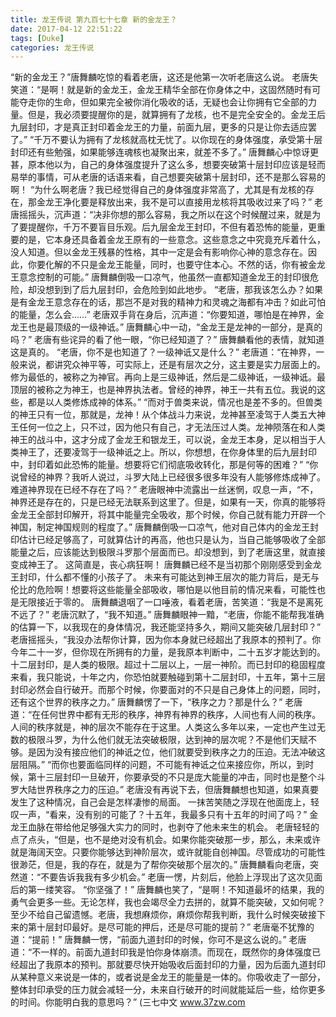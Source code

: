 ```yaml
---
title: 龙王传说 第九百七十七章 新的金龙王？
date: 2017-04-12 22:51:22
tags: [Duke]
categories: 龙王传说
---
```


“新的金龙王？”唐舞麟吃惊的看着老唐，这还是他第一次听老唐这么说。
老唐失笑道：“是啊！就是新的金龙王，金龙王精华全部在你身体之中，这固然随时有可能夺走你的生命，但如果完全被你消化吸收的话，无疑也会让你拥有它全部的力量。但是，我必须要提醒你的是，就算拥有了龙核，也不是完全安全的。金龙王后九层封印，才是真正封印着金龙王的力量，前面九层，更多的只是让你去适应罢了。”
“千万不要认为拥有了龙核就高枕无忧了。以你现在的身体强度，承受第十层封印还有些勉强，如果能够连魂核也凝聚出来，就差不多了。”
唐舞麟心中惊讶更甚，原本他以为，自己的身体强度提升了这么多，想要突破第十层封印应该是轻而易举的事情，可从老唐的话语来看，自己想要突破第十层封印，还不是那么容易的啊！
“为什么啊老唐？我已经觉得自己的身体强度非常高了，尤其是有龙核的存在，那金龙王净化要是释放出来，我不是可以直接用龙核将其吸收过来了吗？”
老唐摇摇头，沉声道：“决非你想的那么容易，我之所以在这个时候醒过来，就是为了要提醒你，千万不要盲目乐观。后九层金龙王封印，不但有着恐怖的能量，更重要的是，它本身还具备着金龙王原有的一些意念。这些意念之中究竟充斥着什么，没人知道。但以金龙王残暴的性格，其中一定是会有影响你心神的意念存在。因此，你要化解的不只是金龙王能量，同时，也要守住本心。不然的话，你有被金龙王意念控制的可能。”
唐舞麟倒吸一口凉气，他虽然一直都知道金龙王的封印很危险，却没想到到了后九层封印，会危险到如此地步。
“老唐，那我该怎么办？如果是有金龙王意念存在的话，那岂不是对我的精神力和灵魂之海都有冲击？如此可怕的能量，怎么会……”
老唐双手背在身后，沉声道：“你要知道，哪怕是在神界，金龙王也是最顶级的一级神诋。”
唐舞麟心中一动，“金龙王是龙神的一部分，是真的吗？”
老唐有些诧异的看了他一眼，“你已经知道了？”
唐舞麟看他的表情，就知道这是真的。
“老唐，你不是也知道了？一级神诋又是什么？”
老唐道：“在神界，一般来说，都讲究众神平等，可实际上，还是有层次之分，这主要是实力层面上的。修为最低的，被称之为神官。再向上是三级神诋，然后是二级神诋，一级神诋。最顶层的被称之为神王，也是神界执法者。曾经的神界，神王一共有五位。我说的这些，都是以人类修炼成神的体系。”
“而对于兽类来说，情况也是差不多的。但兽类的神王只有一位，那就是，龙神！从个体战斗力来说，龙神甚至凌驾于人类五大神王任何一位之上，只不过，因为他只有自己，才无法压过人类。龙神陨落在和人类神王的战斗中，这才分成了金龙王和银龙王，可以说，金龙王本身，足以相当于人类神王了，还要凌驾于一级神诋之上。所以，你想想，在你身体里的后九层封印中，封印着如此恐怖的能量。想要将它们彻底吸收转化，那是何等的困难？”
“你说曾经的神界？我听人说过，斗罗大陆上已经很多很多年没有人能够修炼成神了。难道神界现在已经不存在了吗？”
老唐眼神中流露出一丝迷惘，叹息一声，“不，神界还是存在的，只是已经无法联系到这里了。但是，如果有一天，你真的能够将金龙王全部封印解开，将其中能量完全吸收，那个时候，你自己就有能力开辟一个神国，制定神国规则的程度了。”
唐舞麟倒吸一口凉气，他对自己体内的金龙王封印估计已经足够高了，可就算估计的再高，他也只是认为，当自己能够吸收了全部能量之后，应该能达到极限斗罗那个层面而已。却没想到，到了老唐这里，就直接变成神王了。
这简直是，丧心病狂啊！
唐舞麟已经不是当初那个刚刚感受到金龙王封印，什么都不懂的小孩子了。
未来有可能达到神王层次的能力背后，是无与伦比的危险啊！想要将这些能量全部吸收，哪怕是以他目前的情况来看，可能性也是无限接近于零的。
唐舞麟退咽了一口唾液，看着老唐，苦笑道：“我是不是离死不远了？”
老唐沉默了，“我不知道。”
唐舞麟眼神一黯，“老唐，你能不能帮我准确的估算一下，以我现在的身体情况，我还能坚持多久，期间又能突破几层封印？”
老唐摇摇头，“我没办法帮你计算，因为你本身就已经超出了我原本的预判了。你今年二十一岁，但你现在所拥有的力量，是我原本判断中，二十五岁才能达到的。十二层封印，是人类的极限。超过十二层以上，一层一神阶。而已封印的稳固程度来看，我只能说，十年之内，你恐怕就要触碰到第十二层封印，十五年，第十三层封印必然会自行破开。而那个时候，你要面对的不只是自己身体上的问题，同时，还有这个世界的秩序之力。”
唐舞麟愣了一下，“秩序之力？那是什么？”
老唐道：“在任何世界中都有无形的秩序，神界有神界的秩序，人间也有人间的秩序。人间的秩序就是，神的层次不能存在于这里。人类这么多年以来，一定也产生过无数的极限斗罗，为什么他们就无法突破极限，达到神的层次呢？不是他们天赋不够。是因为没有接应他们的神诋之位，他们就要受到秩序之力的压迫。无法冲破这层阻隔。”
“而你也要面临同样的问题，不可能有神诋之位来接应你，所以，到时候，第十三层封印一旦破开，你要承受的不只是庞大能量的冲击，同时也是整个斗罗大陆世界秩序之力的压迫。”
老唐没有再说下去，但唐舞麟想也知道，如果真要发生了这种情况，自己会是怎样凄惨的局面。
一抹苦笑随之浮现在他面庞上，轻叹一声，“看来，没有别的可能了？十五年，我最多只有十五年的时间了吗？”
金龙王血脉在带给他足够强大实力的同时，也剥夺了他未来生的机会。
老唐轻轻的点了点头，“但是，也不是绝对没有机会。如果你能突破那一步，那么，未来或许就是海阔天空。只要你能够达到神阶层次，或许就能自创神国。尽管成功的可能性很渺茫，但是，我的存在，就是为了帮你突破那个层次的。”
唐舞麟看向老唐，突然道：“不要告诉我我有多少机会。”
老唐一愣，片刻后，他脸上浮现出了这次见面后的第一缕笑容。
“你坚强了！”
唐舞麟也笑了，“是啊！不知道最坏的结果，我的勇气会更多一些。无论怎样，我也会竭尽全力去拼的，就算不能突破，又如何呢？至少不给自己留遗憾。老唐，我想麻烦你，麻烦你帮我判断，我什么时候突破接下来的第十层封印最好。是尽可能的押后，还是尽可能的提前？”
老唐毫不犹豫的道：“提前！”
唐舞麟一愣，“前面九道封印的时候，你可不是这么说的。”
老唐道：“不一样的。前面九道封印我是怕你身体崩溃。而现在，既然你的身体强度已经超出了我原本的预判。那就要尽快开始吸收后面封印的力量，因为后面九道封印从某种意义来说是一体的，或者说是金龙王的能量是一体的。你吸收走了一部分，整体封印承受的压力就会减轻一分，未来自行破开的时间就能延后一些，给你更多的时间。你能明白我的意思吗？”
(三七中文 www.37zw.com